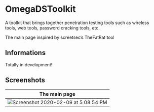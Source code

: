 # OmegaDSToolkit
A toolkit that brings together penetration testing tools such as wireless tools, web tools, password cracking tools, etc.

The main page inspired by screetsec’s TheFatRat tool 


## Informations

Totally in development!

## Screenshots



| The main page | 
| ------------- | 
| ![Screenshot 2020-02-09 at 5 08 54 PM](https://zupimages.net/up/21/47/m7em.png)   | 
  
